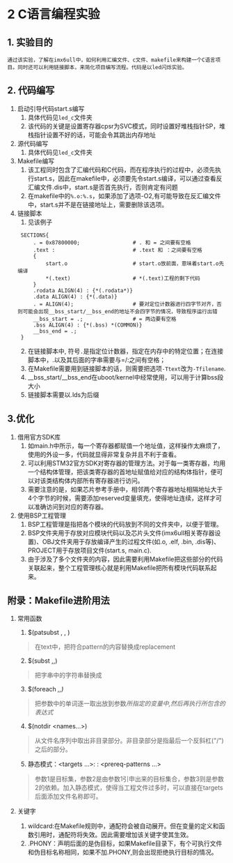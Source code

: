 # 2 C语言编程实验
## 1. 实验目的
    通过该实验，了解在imx6ull中，如何利用汇编文件、c文件、makefile来构建一个C语言项目。同时还可以利用链接脚本，来简化项目编写流程。代码是以led闪烁实验。

## 2. 代码编写
1. 启动引导代码start.s编写
   1. 具体代码见`led_c`文件夹
   2. 该代码的关键是设置寄存器cpsr为SVC模式，同时设置好堆栈指针SP，堆栈指针设置不好的话，可能会令其跳出内存地址
2. 源代码编写
   1. 具体代码见`led_c`文件夹
3. Makefile编写
   1. 该工程同时包含了汇编代码和C代码，而在程序执行的过程中，必须先执行start.s，因此在makefile中，必须要先令start.s编译，可以通过查看反汇编文件.dis中，start.s是否首先执行，否则肯定有问题
   2. 在makefile中的`%.o:%.s`，如果添加了选项-O2,有可能导致在反汇编文件中，start.s并不是在链接地址上，需要删除该选项。
4. 链接脚本
   1. 见该例子
   ```
    SECTIONS{
        . = 0x87800000;                 # . 和 = 之间要有空格
        .text :                         # .text 和 ：之间要有空格
        {   
            start.o                     # start.o放前面，意味着start.o先编译
            *(.text)                    # *(.text)工程的剩下代码
        }
        .rodata ALIGN(4) : {*(.rodata*)}
        .data ALIGN(4) : {*(.data)}
        . = ALIGN(4);                   # 要对定位计数器进行四字节对齐，否则可能会出现__bss_start/__bss_end的地址不会四字节的情况，导致程序运行出错
        __bss_start = .;                # = 两边要有空格
        .bss ALIGN(4) : {*(.bss) *(COMMON)}
        __bss_end = .;
    }
   ```
   2. 在链接脚本中, 符号`.`是指定位计数器，指定在内存中的特定位置；在连接脚本中，.以及其后面的字串需要与=/:之间有空格；
   3. 在Makefile需要用到链接脚本的话，则需要把选项`-Ttext`改为`-Tfilename`.
   4. __bss_start/__bss_end在uboot/kernel中经常使用，可以用于计算bss段大小
   5. 链接脚本需要以.lds为后缀

## 3.优化
1. 借用官方SDK库
   1. 如main.h中所示，每一个寄存器都赋值一个地址值，这样操作太麻烦了，使用的外设一多，代码就显得非常复杂并且不利于查看。
   2. 可以利用STM32官方SDK对寄存器的管理方法。对于每一类寄存器，均用一个结构体管理，把该类寄存器的首地址赋值给对应的结构体指针，便可以对该类结构体内部所有寄存器进行访问。
   3. 需要注意的是，如果芯片参考手册中，相邻两个寄存器地址相隔地址大于4个字节的时候，需要添加reserved变量填充，使得地址连续，这样才可以准确访问到对应的寄存器。
2. 使用BSP工程管理
   1. BSP工程管理是指把各个模块的代码放到不同的文件夹中，以便于管理。
   2. BSP文件夹用于存放对应模块代码以及芯片头文件(imx6ull相关寄存器设置)、OBJ文件夹用于存放编译产生的过程文件(如.o, .elf, .bin, .dis等)、PROJECT用于存放项目文件(start.s, main.c).
   3. 由于涉及了多个文件夹的内容，因此需要利用Makefile把这些部分的代码关联起来，整个工程管理核心就是利用Makefile把所有模块代码联系起来。

## 附录：Makefile进阶用法
1. 常用函数
   1. $(patsubst <pattern>, <replacement>, <text>)
   > 在text中，把符合pattern的内容替换成replacement

    2. $(subst <from>,<to>,<text>)
    > 把字串<text>中的<from>字符串替换成<to>

    3. $(foreach <var>,<list>,<text>)
    > 把参数<list>中的单词逐一取出放到参数<var>所指定的变量中,然后再执行<text>所包含的表达式

    4. $(notdir <names...>)
    > 从文件名序列<names>中取出非目录部分。非目录部分是指最后一个反斜杠("/")之后的部分。

    5. 静态模式：<targets ...>: <target-pattern>: <prereq-patterns ...>
    > 参数1是目标集，参数2是由参数1引申出来的目标集合，参数3则是参数2的依赖。加入静态模式，使得当工程文件过多时，可以直接在targets后面添加文件名称即可。

2. 关键字
   1. wildcard:在Makefile规则中，通配符会被自动展开。但在变量的定义和函数引用时，通配符将失效。因此需要增加该关键字使其生效。
   2. .PHONY：声明后面的是伪目标，如果Makefile目录下，有个可执行文件和伪目标名称相同，如果不加.PHONY,则会出现拒绝执行目标的情况。
   